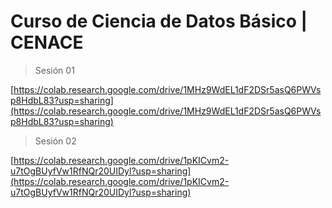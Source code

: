 # Curso de Ciencia de Datos Básico | CENACE

> Sesión 01

[https://colab.research.google.com/drive/1MHz9WdEL1dF2DSr5asQ6PWVsp8HdbL83?usp=sharing](https://colab.research.google.com/drive/1MHz9WdEL1dF2DSr5asQ6PWVsp8HdbL83?usp=sharing)

> Sesión 02

[https://colab.research.google.com/drive/1pKICvm2-u7tOgBUyfVw1RfNQr20UIDyl?usp=sharing](https://colab.research.google.com/drive/1pKICvm2-u7tOgBUyfVw1RfNQr20UIDyl?usp=sharing)
